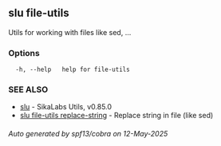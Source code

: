 ## slu file-utils

Utils for working with files like sed, ...

### Options

```
  -h, --help   help for file-utils
```

### SEE ALSO

* [slu](slu.md)	 - SikaLabs Utils, v0.85.0
* [slu file-utils replace-string](slu_file-utils_replace-string.md)	 - Replace string in file (like sed)

###### Auto generated by spf13/cobra on 12-May-2025
